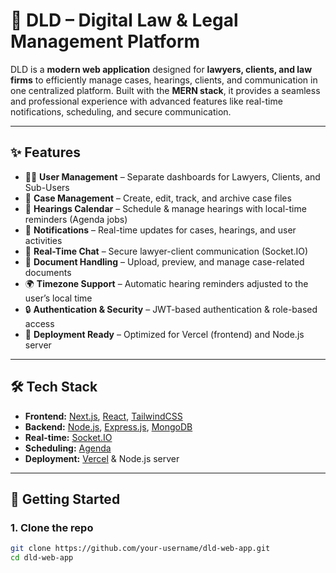 # 📌 DLD – Digital Law & Legal Management Platform

DLD is a **modern web application** designed for **lawyers, clients, and law firms** to efficiently manage cases, hearings, clients, and communication in one centralized platform. Built with the **MERN stack**, it provides a seamless and professional experience with advanced features like real-time notifications, scheduling, and secure communication.

---

## ✨ Features

- 👨‍⚖️ **User Management** – Separate dashboards for Lawyers, Clients, and Sub-Users  
- 📂 **Case Management** – Create, edit, track, and archive case files  
- 📅 **Hearings Calendar** – Schedule & manage hearings with local-time reminders (Agenda jobs)  
- 🔔 **Notifications** – Real-time updates for cases, hearings, and user activities  
- 💬 **Real-Time Chat** – Secure lawyer-client communication (Socket.IO)  
- 📑 **Document Handling** – Upload, preview, and manage case-related documents  
- 🌍 **Timezone Support** – Automatic hearing reminders adjusted to the user’s local time  
- 🔒 **Authentication & Security** – JWT-based authentication & role-based access  
- 🚀 **Deployment Ready** – Optimized for Vercel (frontend) and Node.js server  

---

## 🛠 Tech Stack

- **Frontend:** [Next.js](https://nextjs.org/), [React](https://reactjs.org/), [TailwindCSS](https://tailwindcss.com/)  
- **Backend:** [Node.js](https://nodejs.org/), [Express.js](https://expressjs.com/), [MongoDB](https://www.mongodb.com/)  
- **Real-time:** [Socket.IO](https://socket.io/)  
- **Scheduling:** [Agenda](https://github.com/agenda/agenda)  
- **Deployment:** [Vercel](https://vercel.com/) & Node.js server  

---

## 🚀 Getting Started

### 1. Clone the repo
```bash
git clone https://github.com/your-username/dld-web-app.git
cd dld-web-app
